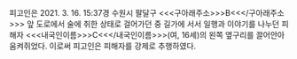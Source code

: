 피고인은 2021. 3. 16. 15:37경 수원시 팔달구 <<<구아래주소>>>B<<</구아래주소>>> 앞 도로에서 술에 취한 상태로 걸어가던 중 길가에 서서 일행과 이야기를 나누던 피해자 <<<내국인이름>>>C<<</내국인이름>>>(여, 16세)의 왼쪽 옆구리를 끌어안아 움켜쥐었다.
이로써 피고인은 피해자를 강제로 추행하였다.